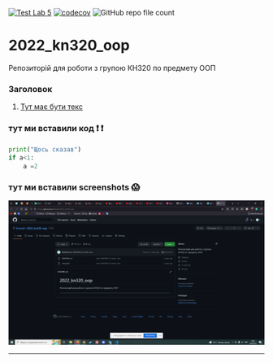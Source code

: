 [![Test Lab 5](https://github.com/BobasB/2022_kn320_oop/actions/workflows/my_lab_5.yml/badge.svg)](https://github.com/BobasB/2022_kn320_oop/actions/workflows/my_lab_5.yml)
[![codecov](https://codecov.io/gh/BobasB/2022_kn320_oop/branch/main/graph/badge.svg?token=WH541GA9L6)](https://codecov.io/gh/BobasB/2022_kn320_oop)
![GitHub repo file count](https://img.shields.io/github/directory-file-count/BobasB/2022_kn320_oop?color=red)
# 2022_kn320_oop
Репозиторій для роботи з групою КН320 по предмету ООП

### Заголовок
1. [Тут має бути текс](https://github.com/BobasB/2022_kn320_oop)

### тут ми вставили код :heavy_exclamation_mark: :heavy_exclamation_mark:

```python
print("Щось сказав")
if a<1:
    a =2
```

### тут ми вставили screenshots :scream:

![any text](https://github.com/BobasB/2022_kn320_oop/raw/main/screenshots/pr1.png)



---